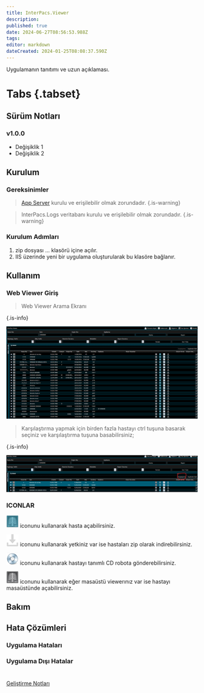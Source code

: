 ```yaml
---
title: InterPacs.Viewer
description: 
published: true
date: 2024-06-27T08:56:53.988Z
tags: 
editor: markdown
dateCreated: 2024-01-25T08:08:37.590Z
---
```


Uygulamanın tanıtımı ve uzun açıklaması.

# Tabs {.tabset}
## Sürüm Notları
### v1.0.0
- Değişiklik 1
- Değişiklik 2



## Kurulum

### Gereksinimler
> [App Server](/Uygulamalar/AppServer) kurulu ve erişilebilir olmak zorundadır.
{.is-warning}

> InterPacs.Logs veritabanı kurulu ve erişilebilir olmak zorundadır.
{.is-warning}

### Kurulum Adımları
1. zip dosyası ... klasörü içine açılır.
2. IIS üzerinde yeni bir uygulama oluşturularak bu klasöre bağlanır.

## Kullanım

### Web Viewer Giriş

> Web Viewer Arama Ekranı
> 
{.is-info}

![webviewer.png](/webviewer/webviewer.png)

> Karşılaştırma yapmak için birden fazla hastayı ctrl tuşuna basarak seçiniz ve karşılaştırma tuşuna basabilirsiniz;
> 
{.is-info}

![karşılaştırma.png](/webviewer/karşılaştırma.png)

### ICONLAR

![x_ray_web.png](/webviewer/x_ray_web.png) iconunu kullanarak hasta açabilirsiniz.

![download2.png](/webviewer/download2.png) iconunu kullanarak yetkiniz var ise hastaları zip olarak indirebilirsiniz.

![cd.png](/webviewer/cd.png) iconunu kullanarak hastayı tanımlı CD robota gönderebilirsiniz.

![x_ray1.png](/webviewer/x_ray1.png) iconunu kullanarak eğer masaüstü viewerınız var ise hastayı masaüstünde açabilirsiniz.

## Bakım

## Hata Çözümleri

### Uygulama Hataları

### Uygulama Dışı Hatalar

#

[Geliştirme Notları](/Gelistirme/Uygulama-Adi)